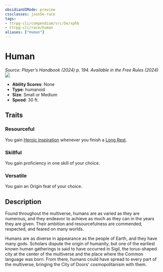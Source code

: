 ```yaml
---
obsidianUIMode: preview
cssclasses: json5e-race
tags:
- ttrpg-cli/compendium/src/5e/xphb
- ttrpg-cli/race/human
aliases: ["Human"]
---
```

# Human
*Source: Player's Handbook (2024) p. 194. Available in the Free Rules (2024)*  
![](2-Mechanics/CLI/races/img/human.webp#right)

- **Ability Scores**: None
- **Type**: humanoid
- **Size**: Small or Medium
- **Speed**: 30 ft.

## Traits

### Resourceful

You gain [Heroic Inspiration](2-Mechanics/CLI/rules/variant-rules/heroic-inspiration-xphb.md) whenever you finish a [Long Rest](2-Mechanics/CLI/rules/variant-rules/long-rest-xphb.md).

### Skillful

You gain proficiency in one skill of your choice.

### Versatile

You gain an Origin feat of your choice.

## Description

Found throughout the multiverse, humans are as varied as they are numerous, and they endeavor to achieve as much as they can in the years they are given. Their ambition and resourcefulness are commended, respected, and feared on many worlds.

Humans are as diverse in appearance as the people of Earth, and they have many gods. Scholars dispute the origin of humanity, but one of the earliest known human gatherings is said to have occurred in Sigil, the torus-shaped city at the center of the multiverse and the place where the Common language was born. From there, humans could have spread to every part of the multiverse, bringing the City of Doors' cosmopolitanism with them.